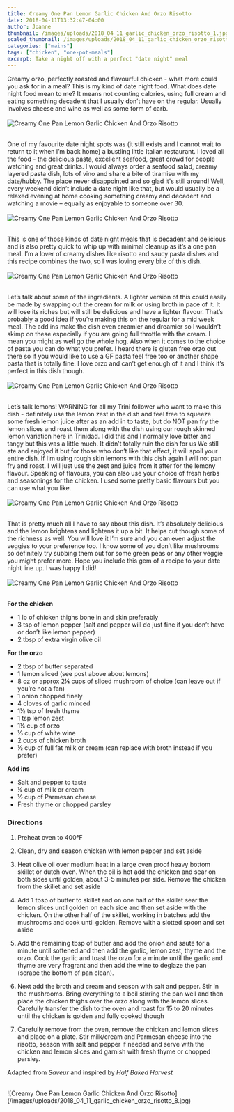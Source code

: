 ```yaml
---
title: Creamy One Pan Lemon Garlic Chicken And Orzo Risotto
date: 2018-04-11T13:32:47-04:00
author: Joanne
thumbnail: /images/uploads/2018_04_11_garlic_chicken_orzo_risotto_1.jpg
scaled_thumbnail: /images/uploads/2018_04_11_garlic_chicken_orzo_risotto_0.jpg
categories: ["mains"]
tags: ["chicken", "one-pot-meals"]
excerpt: Take a night off with a perfect "date night" meal
---
```


Creamy orzo, perfectly roasted and flavourful chicken - what more could you ask for in a meal? This is my kind of date night food. What does date night food mean to me? It means not counting calories, using full cream and eating something decadent that I usually don’t have on the regular. Usually involves cheese and wine as well as some form of carb.
</br>
</br>
![Creamy One Pan Lemon Garlic Chicken And Orzo Risotto](/images/uploads/2018_04_11_garlic_chicken_orzo_risotto_2.jpg)
</br>
</br>

One of my favourite date night spots was (it still exists and I cannot wait to return to it when I’m back home) a bustling little Italian restaurant. I loved all the food - the delicious pasta, excellent seafood, great crowd for people watching and great drinks. I would always order a seafood salad, creamy layered pasta dish, lots of vino and share a bite of tiramisu with my date/hubby. The place never disappointed and so glad it's still around! Well, every weekend didn’t include a date night like that, but would usually be a relaxed evening at home cooking something creamy and decadent and watching a movie – equally as enjoyable to someone over 30.
</br>
</br>
![Creamy One Pan Lemon Garlic Chicken And Orzo Risotto](/images/uploads/2018_04_11_garlic_chicken_orzo_risotto_3.jpg)
</br>
</br>

This is one of those kinds of date night meals that is decadent and delicious and is also pretty quick to whip up with minimal cleanup as it’s a one pan meal. I’m a lover of creamy dishes like risotto and saucy pasta dishes and this recipe combines the two, so I was loving every bite of this dish.
</br>
</br>
![Creamy One Pan Lemon Garlic Chicken And Orzo Risotto](/images/uploads/2018_04_11_garlic_chicken_orzo_risotto_4.jpg)
</br>
</br>

Let’s talk about some of the ingredients. A lighter version of this could easily be made by swapping out the cream for milk or using broth in pace of it. It will lose its riches but will still be delicious and have a lighter flavour. That’s probably a good idea if you’re making this on the regular for a mid week meal. The add ins make the dish even creamier and dreamier so I wouldn’t skimp on these especially if you are going full throttle with the cream. I mean you might as well go the whole hog. Also when it comes to the choice of pasta you can do what you prefer. I heard there is gluten free orzo out there so if you would like to use a GF pasta feel free too or another shape pasta that is totally fine. I love orzo and can’t get enough of it and I think it’s perfect in this dish though.
</br>
</br>
![Creamy One Pan Lemon Garlic Chicken And Orzo Risotto](/images/uploads/2018_04_11_garlic_chicken_orzo_risotto_5.jpg)
</br>
</br>

Let’s talk lemons! WARNING for all my Trini follower who want to make this dish - definitely use the lemon zest in the dish and feel free to squeeze some fresh lemon juice after as an add in to taste, but do NOT pan fry the lemon slices and roast them along with the dish using our rough skinned lemon variation here in Trinidad.  I did this and I normally love bitter and tangy but this was a little much. It didn’t totally ruin the dish for us We still ate and enjoyed it but for those who don’t like that effect, it will spoil your entire dish. If I’m using rough skin lemons with this dish again I will not pan fry and roast. I will just use the zest and juice from it after for the lemony flavour. Speaking of flavours, you can also use your choice of fresh herbs and seasonings for the chicken. I used some pretty basic flavours but you can use what you like.
</br>
</br>
![Creamy One Pan Lemon Garlic Chicken And Orzo Risotto](/images/uploads/2018_04_11_garlic_chicken_orzo_risotto_6.jpg)
</br>
</br>

That is pretty much all I have to say about this dish. It’s absolutely delicious and the lemon brightens and lightens it up a bit. It helps cut though some of the richness as well. You will love it I’m sure and you can even adjust the veggies to your preference too. I know some of you don’t like mushrooms so definitely try subbing them out for some green peas or any other veggie you might prefer more. Hope you include this gem of a recipe to your date night line up. I was happy I did!
</br>
</br>
![Creamy One Pan Lemon Garlic Chicken And Orzo Risotto](/images/uploads/2018_04_11_garlic_chicken_orzo_risotto_7.jpg)
</br>
</br>

__For the chicken__

* 1 lb of chicken thighs bone in and skin preferably 
* 3 tsp of lemon pepper (salt and pepper will do just fine if you don’t have or don’t like lemon pepper) 
* 2 tbsp of extra virgin olive oil 

__For the orzo__

* 2 tbsp of butter separated 
* 1 lemon sliced (see post above about lemons)
* 8 oz or approx 2&frac14; cups of sliced mushroom of choice (can leave out if you’re not a fan) 
* 1 onion chopped finely 
* 4 cloves of garlic minced 
* 1&frac12; tsp of fresh thyme 
* 1 tsp lemon zest 
* 1&frac14; cup of orzo 
* &frac13; cup of white wine 
* 2 cups of chicken broth 
* &frac12; cup of full fat milk or cream (can replace with broth instead if you prefer) 

__Add ins__

* Salt and pepper to taste 
* &frac14; cup of milk or cream 
* &frac12; cup of Parmesan cheese
* Fresh thyme or chopped parsley 

### Directions 

1. Preheat oven to 400&deg;F 

1. Clean, dry and season chicken with lemon pepper and set aside 

1. Heat olive oil over medium heat in a large oven proof heavy bottom skillet or dutch oven. When the oil is hot add the chicken and sear on both sides until golden, about 3-5 minutes per side. Remove the chicken from the skillet and set aside 

1. Add 1 tbsp of butter to skillet and on one half of the skillet sear the lemon slices until golden on each side and then set aside with the chicken. On the other half of the skillet, working in batches add the mushrooms and cook until golden. Remove with a slotted spoon and set aside 

1. Add the remaining tbsp of butter and add the onion and sauté for a minute until softened and then add the garlic, lemon zest, thyme and the orzo. Cook the garlic and toast the orzo for a minute until the garlic and thyme are very fragrant and then add the wine to deglaze the pan (scrape the bottom of pan clean). 

1. Next add the broth and cream and season with salt and pepper. Stir in the mushrooms. Bring everything to a boil stirring the pan well and then place the chicken thighs over the orzo along with the lemon slices. Carefully transfer the dish to the oven and roast for 15 to 20 minutes until the chicken is golden and fully cooked though 

1. Carefully remove from the oven, remove the chicken and lemon slices and place on a plate. Stir milk/cream and Parmesan cheese into the risotto, season with salt and pepper if needed and serve with the chicken and lemon slices and garnish with fresh thyme or chopped parsley. 

Adapted from _Saveur_ and inspired by _Half Baked Harvest_ 

</br>
![Creamy One Pan Lemon Garlic Chicken And Orzo Risotto](/images/uploads/2018_04_11_garlic_chicken_orzo_risotto_8.jpg)
